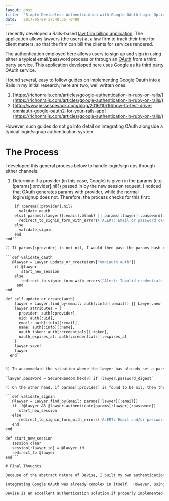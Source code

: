 ```yaml
---
layout: post
title:  "Simple Deviseless Authentication with Google OAuth Login Option"
date:   2017-05-09 17:40:35 -0400
---
```



I recently developed a Rails-based [law firm billing application](https://github.com/bentonwong/law-firm-billing-software).  The application allows lawyers (the users) at a law firm to track their time for client matters, so that the firm can bill the clients for services rendered.

The authentication employed here allows users to sign up and sign in using either a typical email/password process or through an [OAuth](https://www.sitepoint.com/rails-authentication-oauth-2-0-omniauth/) from a third party service.  This application developed here uses Google as its third party OAuth service.

I found several, easy to follow guides on implementing Google Oauth into a Rails in my initial research; here are two, well written ones:

1. [https://richonrails.com/articles/google-authentication-in-ruby-on-rails/](https://richonrails.com/articles/google-authentication-in-ruby-on-rails/)
2. [http://www.jessespevack.com/blog/2016/10/16/how-to-test-drive-omniauth-google-oauth2-for-your-rails-app](https://richonrails.com/articles/google-authentication-in-ruby-on-rails/)

However, such guides do not go into detail on integrating OAuth alongside a typical login/signup authentication system.

# The Process

I developed this general process below to handle login/sign ups through either channels:

1) Determine if a provider (in this case, Google) is given in the params (e.g. !params[:provider].nil?) passed in by the new session request.  I noticed that OAuth generates params with provider, while the normal login/signup does not.  Therefore, the process checks for this first:

``` def create
    if !params[:provider].nil?
      validate_oauth
    elsif params[:lawyer][:email].blank? || params[:lawyer][:password].blank?
      redirect_to_signin_form_with_errors('ALERT: Email or password cannot be left blank!')
    else
      validate_signin
    end
end```

2) If params[:provider] is not nil, I would then pass the params hash onto a method to see if the lawyer already exists in the database; a new lawyer would be created if none existed or update that existing lawyer with information passed in through Google.  And then, a new session would be started if successful.

```def validate_oauth
   @lawyer = Lawyer.update_or_create(env["omniauth.auth"])
    if @lawyer
       start_new_session
    else
       redirect_to_signin_form_with_errors('Alert: Invalid credentials!')
     end
end

def self.update_or_create(auth)
    lawyer = Lawyer.find_by(email: auth[:info][:email]) || Lawyer.new
    lawyer.attributes = {
      provider: auth[:provider],
      uid: auth[:uid],
      email: auth[:info][:email],
      name: auth[:info][:name],
      oauth_token: auth[:credentials][:token],
      oauth_expires_at: auth[:credentials][:expires_at]
    }
    lawyer.save!
    lawyer
  end```
	

3) To accommodate the situation where the lawyer has already set a password from a previous session or the lawyer never sets a password because they have always logged in via OAuth, I used this snippet to generate a random password if no password for the lawyer existed:

`lawyer.password = SecureRandom.hex(9) if !lawyer.password_digest`

4) On the other hand, if params[:provider] is found to be nil, then the authentication process would be directed to the standard log in/sign up process below.

```def validate_signin
   @lawyer = Lawyer.find_by(email: params[:lawyer][:email])
   if !!@lawyer && @lawyer.authenticate(params[:lawyer][:password])
      start_new_session
   else
      redirect_to_signin_form_with_errors('ALERT: Email and/or password are incorrect!')
   end
end

def start_new_session
   session.clear
   session[:lawyer_id] = @lawyer.id
   redirect_to @lawyer
end```

# Final Thoughts

Because of the abstract nature of Devise, I built my own authentication system with a `has_secure_password` requirement in the user model and `password_digest` column in the users table. It made studying and debugging the application easier.

Integrating Google OAuth was already complex in itself.  However, using my own autentication system made it much easier to put the two together.

Devise is an excellent authentication solution if properly implemented as I discussed in my [previous blog entry](http://keeponmovingforward.com/2017/05/05/devise_in_a_nutshell/).  However, for prototyping purposes, this worked just as well.
